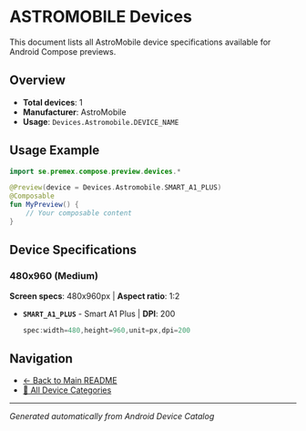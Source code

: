 # ASTROMOBILE Devices

This document lists all AstroMobile device specifications available for Android Compose previews.

## Overview

- **Total devices**: 1
- **Manufacturer**: AstroMobile
- **Usage**: `Devices.Astromobile.DEVICE_NAME`

## Usage Example

```kotlin
import se.premex.compose.preview.devices.*

@Preview(device = Devices.Astromobile.SMART_A1_PLUS)
@Composable
fun MyPreview() {
    // Your composable content
}
```

## Device Specifications

### 480x960 (Medium)

**Screen specs**: 480x960px | **Aspect ratio**: 1:2

- **`SMART_A1_PLUS`** - Smart A1 Plus | **DPI**: 200
  ```kotlin
  spec:width=480,height=960,unit=px,dpi=200
  ```

## Navigation

- [← Back to Main README](../../README.md)
- [📱 All Device Categories](../README.md)

---
*Generated automatically from Android Device Catalog*
